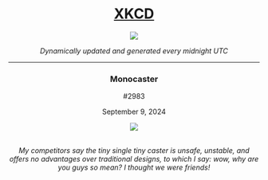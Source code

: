 
<h1 align="center"><a href="https://xkcd.com">XKCD</a></h1>
<div align="center">
    <img src="https://img.shields.io/github/last-commit/ShashashankThakur/XKCD?label=last%20updated" />
</div>

<p align="center"><i>Dynamically updated and generated every midnight UTC</i></p>
<hr>
<div align="center">
    <h3><strong>Monocaster</strong></h3>
    <p>#2983</p>
    <p>September 9, 2024</p>
    <img src="https://imgs.xkcd.com/comics/monocaster.png">
    <br></br>
    <p><i>My competitors say the tiny single tiny caster is unsafe, unstable, and offers no advantages over traditional designs, to which I say: wow, why are you guys so mean? I thought we were friends!</i></p>
</div>
